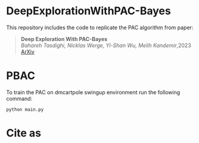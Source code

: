 # DeepExplorationWithPAC-Bayes


This repository includes the code to replicate the PAC algorithm from paper:


> **Deep Exploration With PAC-Bayes**\
> _Bahareh Tasdighi, Nicklas Werge, Yi-Shan Wu, Melih Kandemir_\,2023  
> [ArXiv](https://arxiv.org/abs/2402.03055) 



# PBAC
To train the PAC on dmcartpole swingup environment run the following command:

```
python main.py
```



# Cite as
